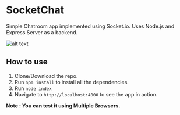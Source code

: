 # SocketChat
Simple Chatroom app implemented using Socket.io. Uses Node.js and Express Server as a backend. 

![alt text](https://image.ibb.co/i2PB8b/socketchat.png)

## How to use
1. Clone/Download the repo.
2. Run ```npm install``` to install all the dependencies.
3. Run ```node index``` 
4. Navigate to ```http://localhost:4000``` to see the app in action.

**Note : You can test it using Multiple Browsers.**
